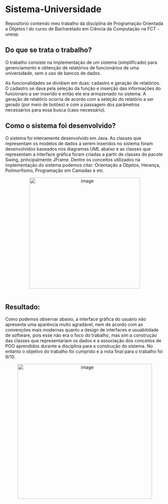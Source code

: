 # Sistema-Universidade

Repositório contendo meu trabalho da disciplina de Programação Orientada a Objetos I do curso de Bacharelado em Ciência da Computação na FCT - unesp.

## Do que se trata o trabalho?
O trabalho consiste na implementação de um sistema (simplificado) para gerenciamento e obtenção de relatórios de funcionários de uma universidade, sem o uso de bancos de dados.

As funcionalidades se dividiam em duas: cadastro e geração de relatórios. O cadastro se dava pela seleção da função e inserção das informações do funcionáro a ser inserido e então ele era armazenado no sistema. A geração de relatório ocorria de acordo com a seleção do relatório a ser gerado (por meio de botões) e com a passagem dos parâmetros necessários para essa busca (caso necessário).

## Como o sistema foi desenvolvido?
O sistema foi inteiramente desenvolvido em Java. As classes que representam os modelos de dados a serem inseridos no sistema foram desenvolvidos baseados nos diagramas UML abaixo e as classes que representam a interface gráfica foram criadas a partir de classes do pacote Swing, principalmente JFrame. Dentre os conceitos utilizados na implementação do sistema podemos citar: Orientação a Objetos, Herança, Polimorfismo, Programação em Camadas e etc.
<br>
<div align="center">
  <img width="350" alt="image" src="https://user-images.githubusercontent.com/91910428/200199850-3c81a578-df9c-4f46-95f3-83fbd0f4d6e1.png">
</div>
<br>
 
## Resultado:
Como podemos observar abaixo, a interface gráfica do usuário não apresenta uma aparência muito agradável, nem de acordo com as convenções mais modernas quanto a design de interfaces e usuabilidade de software, pois esse não era o foco do trabalho, mas sim a construção das classes que representariam os dados e a associação dos conceitos de POO aprendidos durante a disciplina para a construção do sistema. No entanto o objetivo do trabalho foi cumprido e a nota final para o trabalho foi 9/10.
<div align="center">
  <img width="426" alt="image" src="https://user-images.githubusercontent.com/91910428/200200122-7b997df9-53fc-4619-8ae9-206726122d93.png">
</div>
